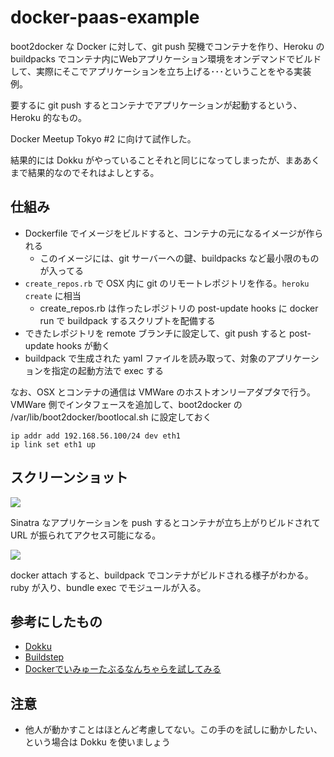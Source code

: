 docker-paas-example
===================

boot2docker な Docker に対して、git push 契機でコンテナを作り、Heroku の buildpacks でコンテナ内にWebアプリケーション環境をオンデマンドでビルドして、実際にそこでアプリケーションを立ち上げる･･･ということをやる実装例。

要するに git push するとコンテナでアプリケーションが起動するという、Heroku 的なもの。

Docker Meetup Tokyo #2 に向けて試作した。

結果的には Dokku がやっていることそれと同じになってしまったが、まああくまで結果的なのでそれはよしとする。

仕組み
------

- Dockerfile でイメージをビルドすると、コンテナの元になるイメージが作られる
    - このイメージには、git サーバーへの鍵、buildpacks など最小限のものが入ってる
- `create_repos.rb` で OSX 内に git のリモートレポジトリを作る。`heroku create` に相当
    - create_repos.rb は作ったレポジトリの post-update hooks に docker run で buildpack するスクリプトを配備する
- できたレポジトリを remote ブランチに設定して、git push すると post-update hooks が動く
- buildpack で生成された yaml ファイルを読み取って、対象のアプリケーションを指定の起動方法で exec する

なお、OSX とコンテナの通信は VMWare のホストオンリーアダプタで行う。VMWare 側でインタフェースを追加して、boot2docker の /var/lib/boot2docker/bootlocal.sh に設定しておく

```
ip addr add 192.168.56.100/24 dev eth1
ip link set eth1 up
```

スクリーンショット
------------------

![](http://cdn.bloghackers.net/images/7eb694136429bd029ac27d8ee481c7b67a59f8ca.png)

Sinatra なアプリケーションを push するとコンテナが立ち上がりビルドされて URL が振られてアクセス可能になる。

![](http://cdn.bloghackers.net/images/7b0e01ca708b5f386884c209bdbfe118c6c8e815.png)

docker attach すると、buildpack でコンテナがビルドされる様子がわかる。ruby が入り、bundle exec でモジュールが入る。

参考にしたもの
--------------

- [Dokku](https://github.com/progrium/dokku)
- [Buildstep](https://github.com/progrium/buildstep)
- [Dockerでいみゅーたぶるなんちゃらを試してみる](http://shanon-tech.blogspot.jp/2014/04/docker.html)

注意
----

- 他人が動かすことはほとんど考慮してない。この手のを試しに動かしたい、という場合は Dokku を使いましょう
